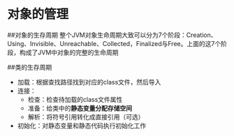 # 对象的管理
##对象的生存周期
整个JVM对象生命周期大致可以分为7个阶段：Creation、Using、Invisible、Unreachable、Collected，Finalized与Free。上面的这7个阶段，构成了JVM中对象的完整的生命周期

##类的生存周期
- 加载：根据查找路径找到对应的class文件，然后导入
- 连接：
	- 检查：检查待加载的class文件属性
	- 准备：给类中的**静态变量分配存储空间**
	- 解析：将符号引用转化成直接引用（可选）
- 初始化：对静态变量和静态代码执行初始化工作